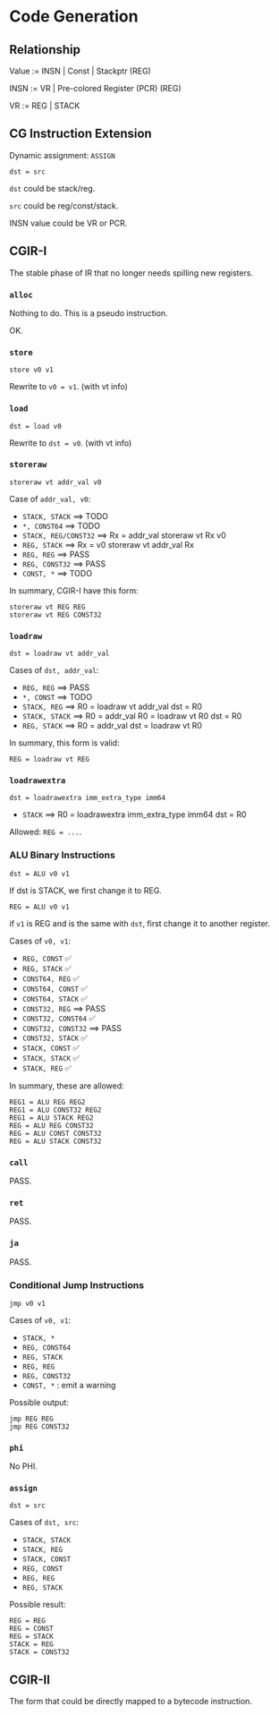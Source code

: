# Code Generation

## Relationship

Value := INSN | Const | Stackptr (REG)

INSN := VR | Pre-colored Register (PCR) (REG)

VR := REG | STACK

## CG Instruction Extension

Dynamic assignment: `ASSIGN`

`dst = src`

`dst` could be stack/reg.

`src` could be reg/const/stack.

INSN value could be VR or PCR.

## CGIR-I

The stable phase of IR that no longer needs spilling new registers.

### `alloc`

Nothing to do. This is a pseudo instruction.

OK.

### `store`

`store v0 v1`

Rewrite to `v0 = v1`. (with vt info)

### `load`

`dst = load v0`

Rewrite to `dst = v0`. (with vt info)

### `storeraw`

`storeraw vt addr_val v0`

Case of `addr_val, v0`:

- `STACK, STACK` ==> TODO
- `*, CONST64` ==> TODO
- `STACK, REG/CONST32` ==>
    Rx = addr_val
    storeraw vt Rx v0
- `REG, STACK` ==>
    Rx = v0
    storeraw vt addr_val Rx
- `REG, REG` ==> PASS
- `REG, CONST32` ==> PASS
- `CONST, *` ==> TODO

In summary, CGIR-I have this form:

```
storeraw vt REG REG
storeraw vt REG CONST32
```

### `loadraw`

`dst = loadraw vt addr_val`

Cases of `dst, addr_val`:

- `REG, REG` ==> PASS
- `*, CONST` ==> TODO
- `STACK, REG` ==>
    R0 = loadraw vt addr_val
    dst = R0
- `STACK, STACK` ==>
    R0 = addr_val
    R0 = loadraw vt R0
    dst = R0
- `REG, STACK` ==>
    R0 = addr_val
    dst = loadraw vt R0

In summary, this form is valid:

```
REG = loadraw vt REG
```

### `loadrawextra`

`dst = loadrawextra imm_extra_type imm64`

- `STACK` ==>
    R0 = loadrawextra imm_extra_type imm64
    dst = R0

Allowed: `REG = ...`.

### ALU Binary Instructions

`dst = ALU v0 v1`

If dst is STACK, we first change it to REG.

`REG = ALU v0 v1`

if `v1` is REG and is the same with `dst`, first change it to another register.

Cases of `v0, v1`:

- `REG, CONST` ✅
- `REG, STACK` ✅
- `CONST64, REG` ✅
- `CONST64, CONST` ✅
- `CONST64, STACK` ✅
- `CONST32, REG` ==> PASS
- `CONST32, CONST64` ✅
- `CONST32, CONST32` ==> PASS
- `CONST32, STACK` ✅
- `STACK, CONST` ✅
- `STACK, STACK` ✅
- `STACK, REG` ✅

In summary, these are allowed:

```
REG1 = ALU REG REG2
REG1 = ALU CONST32 REG2
REG1 = ALU STACK REG2
REG = ALU REG CONST32
REG = ALU CONST CONST32
REG = ALU STACK CONST32
```

### `call`

PASS.

### `ret`

PASS.

### `ja`

PASS.

### Conditional Jump Instructions

`jmp v0 v1`

Cases of `v0, v1`:

- `STACK, *`
- `REG, CONST64`
- `REG, STACK`
- `REG, REG`
- `REG, CONST32`
- `CONST, *` : emit a warning

Possible output:

```
jmp REG REG
jmp REG CONST32
```

### `phi`

No PHI.

### `assign`

`dst = src`

Cases of `dst, src`:

- `STACK, STACK`
- `STACK, REG`
- `STACK, CONST`
- `REG, CONST`
- `REG, REG`
- `REG, STACK`

Possible result:

```
REG = REG
REG = CONST
REG = STACK
STACK = REG
STACK = CONST32
```

## CGIR-II

The form that could be directly mapped to a bytecode instruction.

